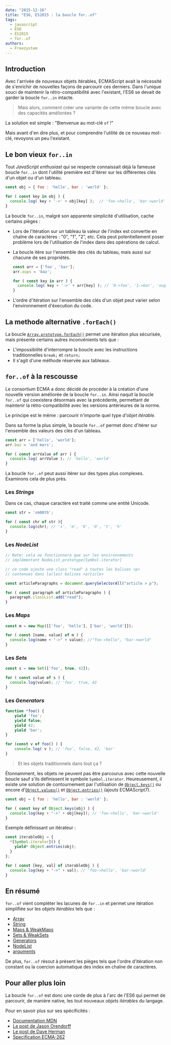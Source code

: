 ```yaml
---
date: "2015-12-16"
title: "ES6, ES2015 : la boucle for..of"
tags:
  - javascript
  - ES6
  - ES2015
  - for..of
authors:
  - Freezystem
---
```


## Introduction

Avec l'arrivée de nouveaux objets itérables, ECMAScript avait la nécessité de
s'enrichir de
nouvelles façons de parcourir ces derniers. Dans l'unique souci de maintenir la
rétro-compatibilité
avec l'existant, l'ES6 se devait de garder la boucle `for..in` intacte.

> Mais alors, comment créer une variante de cette même boucle avec des capacités
améliorées ?  

La solution est simple : "Bienvenue au mot-clé `of` !"

Mais avant d'en dire plus, et pour comprendre l'utilité de ce nouveau mot-clé,
revoyons un peu l'existant.

## Le bon vieux `for..in`

Tout _JavaScript enthusiast_ qui se respecte connaissait déjà la fameuse boucle
`for..in`
dont l'utilité première est d'itérer sur les différentes clés d'un objet ou d'un
tableau.

```js
const obj = { foo : 'hello', bar : 'world' };

for ( const key in obj ) {
  console.log( key + '->' + obj[key] );  // 'foo->hello', 'bar->world'
}
```

La boucle `for..in`, malgré son apparente simplicité d'utilisation, cache
certains pièges :
 - Lors de l'itération sur un tableau la valeur de l'index est convertie en
chaîne
 de caractères : "0", "1", "2", etc. Cela peut potentiellement poser problème
lors de
 l'utilisation de l'index dans des opérations de calcul.
 - La boucle itère sur l'ensemble des clés du tableau, mais aussi sur chacune de
ses propriétés.

    ```js
    const arr = ['foo', 'bar'];
    arr.oups = 'baz';

    for ( const key in arr ) {
      console.log( key + '->' + arr[key] ); // '0->foo', '1->bar', 'oups->baz'
    }
    ```
 - L'ordre d'itération sur l'ensemble des clés d'un objet peut varier selon
l'environnement d'éxecution du code.

## La methode alternative `.forEach()`

La boucle
[`Array.prototype.forEach()`](https://developer.mozilla.org/fr/docs/Web/JavaScript/Reference/Objets_globaux/Array/forEach)
permet une itération plus sécurisée, mais présente certains autres inconvénients
tels que :

 - L'impossibilité d'interrompre la boucle avec les instructions traditionnelles
`break;` et `return;`
 - Il s'agit d'une méthode réservée aux tableaux.

## `for..of` à la rescousse

Le consortium ECMA a donc décidé de procéder à la création d'une nouvelle
version améliorée
de la boucle `for..in`. Ainsi naquit la boucle `for..of` qui coexistera
désormais avec la précédente,
permettant de maintenir la rétro-compatibilité avec les versions antérieures de
la norme.

Le principe est le même : parcourir n'importe quel type _d'objet itérable_.

Dans sa forme la plus simple, la boucle `for..of` permet donc d'itérer sur
l'ensemble des valeurs des clés d'un tableau.

```js
const arr = ['hello', 'world'];
arr.baz = 'and mars';

for ( const arrValue of arr ) {
  console.log( arrValue ); // 'hello', 'world'
}
```

La boucle `for..of` peut aussi itérer sur des types plus complexes. Examinons
cela de plus près.

### Les _Strings_

Dans ce cas, chaque caractère est traité comme une entité Unicode.

```js
const str = 'sm00th';

for ( const chr of str ){
  console.log(chr); // 's', 'm', '0', '0', 't', 'h'
}
```

### Les _NodeList_

```js
// Note: cela ne fonctionnera que sur les environnements
// implémentant NodeList.prototype[Symbol.iterator]

// ce code ajoute une class "read" à toutes les balises <p>
// contenues dans la(les) balises <article>

const articleParagraphs = document.querySelectorAll("article > p");

for ( const paragraph of articleParagraphs ) {
  paragraph.classList.add("read");
}
```

### Les _Maps_

```js
const m = new Map([['foo', 'hello'], ['bar', 'world']]);

for ( const [name, value] of m ) {
  console.log(name + "->" + value); //"foo->hello", "bar->world"
}
```

### Les _Sets_

```js
const s = new Set(['foo', true, 42]);

for ( const value of s ) {
  console.log(value); // 'foo', true, 42
}
```

### Les _Generators_

```js
function *foo() {
    yield 'foo';
    yield false;
    yield 42;
    yield 'bar';
}

for (const v of foo() ) {
    console.log( v ); // 'foo', false, 42, 'bar'
}
```

> Et les objets traditionnels dans tout ça ?

Étonnamment, les objets ne peuvent pas être parcourus avec cette nouvelle 
boucle sauf s'ils définissent le symbole `Symbol.iterator`. Heureusement, 
il existe une solution de contournement par l'utilisation de
[`Object.keys()`](https://developer.mozilla.org/fr/docs/Web/JavaScript/Reference/Objets_globaux/Object/keys)
ou encore 
d'[`Object.values()`](https://developer.mozilla.org/fr/docs/Web/JavaScript/Reference/Objets_globaux/Object/values)
et
[`Object.entries()`](https://developer.mozilla.org/fr/docs/Web/JavaScript/Reference/Objets_globaux/Object/entries)
(ajouts ECMAScript7).

```js
const obj = { foo : 'hello', bar : 'world' };

for ( const key of Object.keys(obj) ) {
  console.log(key + "->" + obj[key]); // 'foo->hello', 'bar->world'
}

```

Exemple définissant un itérateur :

```js
const iterableObj = {
  *[Symbol.iterator]() {
    yield* Object.entries(obj);
  }
};

for ( const [key, val] of iterableObj ) {
  console.log(key + "->" + val); // 'foo->hello', 'bar->world'
}
```

## En résumé

`for..of` vient compléter les lacunes de `for..in` et permet
une itération simplifiée sur les _objets itérables_ tels que :

* [Array](https://developer.mozilla.org/fr/docs/Web/JavaScript/Reference/Objets_globaux/Array)
* [String](https://developer.mozilla.org/fr/docs/Web/JavaScript/Reference/Objets_globaux/String)
* [Maps & WeakMaps](http://putaindecode.io/fr/articles/js/es2015/maps-weakmaps/)
* [Sets & WeakSets](http://putaindecode.io/fr/articles/js/es2015/sets-weaksets/)
* [Generators](https://developer.mozilla.org/fr/docs/Web/JavaScript/Reference/Instructions/function*)
* [NodeList](https://developer.mozilla.org/fr/docs/Web/API/NodeList)
* [arguments](https://developer.mozilla.org/fr/docs/Web/JavaScript/Reference/Fonctions/arguments)

De plus, `for..of` résout à présent les pièges tels que l'ordre d'itération non
constant ou la coercion
automatique des index en chaîne de caractères.

## Pour aller plus loin

La boucle `for..of` est donc une corde de plus à l'arc de l'ES6 qui
permet de parcourir, de manière native, les tout nouveaux _objets itérables_ du
langage.

Pour en savoir plus sur ses spécificités :

* [Documentation
MDN](https://developer.mozilla.org/fr/docs/Web/JavaScript/Reference/Instructions/for...of)
* [Le post de Jason
Orendorff](https://hacks.mozilla.org/2015/04/es6-in-depth-iterators-and-the-for-of-loop/)
* [Le post de Dave Herman](http://tc39wiki.calculist.org/es6/for-of/)
* [Specification
ECMA-262](http://people.mozilla.org/~jorendorff/es6-draft.html#sec-for-in-and-for-of-statements)
